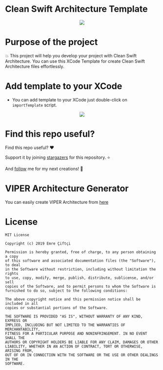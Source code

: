# Clean Swift Architecture Template


<p align="center">
<img src="sources/clean-swift.png" />
</p>


Purpose of the project
======================

:boom: This project will help you develop your project with Clean Swift Architecture. You can use this XCode Template for create Clean Swift Architecture files effortlessly.


Add template to your XCode
======================

* You can add template to your XCode just double-click on `importTemplate` script.


<p align="center">
<img src="sources/tutorial.gif" />
</p>



Find this repo useful?
======================

Find this repo useful? :heart: 

Support it by joining [stargazers](https://github.com/emrcftci/CleanSwiftTemplate/stargazers) for this repository. :star: 

And [follow](https://github.com/emrcftci) me for my next creations! 🤩


VIPER Architecture Generator
==================================

  You can easily create VIPER Architecture from [here](https://github.com/Cemoo/VIPERArchitectureGenerator)

License
=======

```
MIT License

Copyright (c) 2019 Emre Çiftçi

Permission is hereby granted, free of charge, to any person obtaining a copy
of this software and associated documentation files (the "Software"), to deal
in the Software without restriction, including without limitation the rights
to use, copy, modify, merge, publish, distribute, sublicense, and/or sell
copies of the Software, and to permit persons to whom the Software is
furnished to do so, subject to the following conditions:

The above copyright notice and this permission notice shall be included in all
copies or substantial portions of the Software.

THE SOFTWARE IS PROVIDED "AS IS", WITHOUT WARRANTY OF ANY KIND, EXPRESS OR
IMPLIED, INCLUDING BUT NOT LIMITED TO THE WARRANTIES OF MERCHANTABILITY,
FITNESS FOR A PARTICULAR PURPOSE AND NONINFRINGEMENT. IN NO EVENT SHALL THE
AUTHORS OR COPYRIGHT HOLDERS BE LIABLE FOR ANY CLAIM, DAMAGES OR OTHER
LIABILITY, WHETHER IN AN ACTION OF CONTRACT, TORT OR OTHERWISE, ARISING FROM,
OUT OF OR IN CONNECTION WITH THE SOFTWARE OR THE USE OR OTHER DEALINGS IN THE
SOFTWARE.
```
